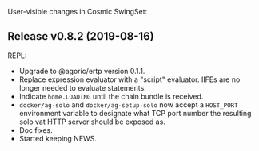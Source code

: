 User-visible changes in Cosmic SwingSet:

## Release v0.8.2 (2019-08-16)

REPL:
* Upgrade to @agoric/ertp version 0.1.1.
* Replace expression evaluator with a "script" evaluator.
  IIFEs are no longer needed to evaluate statements.
* Indicate `home.LOADING` until the chain bundle is received.
* `docker/ag-solo` and `docker/ag-setup-solo` now accept a
  `HOST_PORT` environment variable to designate what TCP port
  number the resulting solo vat HTTP server should be exposed as.
* Doc fixes.
* Started keeping NEWS.
